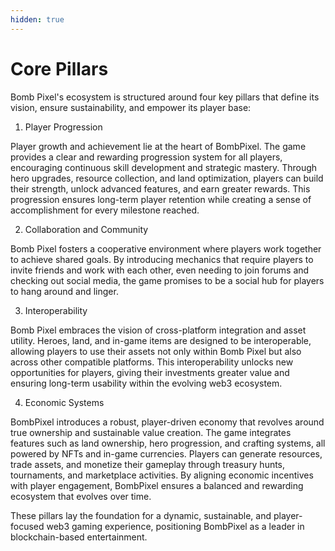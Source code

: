 ```yaml
---
hidden: true
---
```


# Core Pillars

Bomb Pixel's ecosystem is structured around four key pillars that define its vision, ensure sustainability, and empower its player base:

1. Player Progression

Player growth and achievement lie at the heart of BombPixel. The game provides a clear and rewarding progression system for all players, encouraging continuous skill development and strategic mastery. Through hero upgrades, resource collection, and land optimization, players can build their strength, unlock advanced features, and earn greater rewards. This progression ensures long-term player retention while creating a sense of accomplishment for every milestone reached.

2. Collaboration and Community

Bomb Pixel fosters a cooperative environment where players work together to achieve shared goals. By introducing mechanics that require players to invite friends and work with each other, even needing to join forums and checking out social media, the game promises to be a social hub for players to hang around and linger.

3. Interoperability

Bomb Pixel embraces the vision of cross-platform integration and asset utility. Heroes, land, and in-game items are designed to be interoperable, allowing players to use their assets not only within Bomb Pixel but also across other compatible platforms. This interoperability unlocks new opportunities for players, giving their investments greater value and ensuring long-term usability within the evolving web3 ecosystem.

4. Economic Systems

BombPixel introduces a robust, player-driven economy that revolves around true ownership and sustainable value creation. The game integrates features such as land ownership, hero progression, and crafting systems, all powered by NFTs and in-game currencies. Players can generate resources, trade assets, and monetize their gameplay through treasury hunts, tournaments, and marketplace activities. By aligning economic incentives with player engagement, BombPixel ensures a balanced and rewarding ecosystem that evolves over time.

These pillars lay the foundation for a dynamic, sustainable, and player-focused web3 gaming experience, positioning BombPixel as a leader in blockchain-based entertainment.
